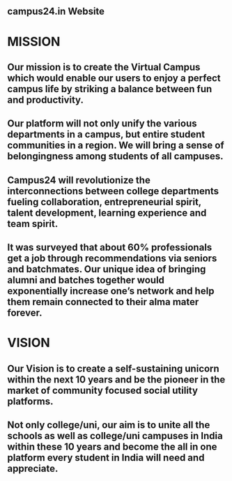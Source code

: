 campus24.in Website
---
# MISSION

## Our mission is to create the Virtual Campus which would enable our users to enjoy a perfect campus life by striking a balance between fun and productivity.
## Our platform will not only unify the various departments in a campus, but entire student communities in a region. We will bring a sense of belongingness among students of all campuses.
## Campus24 will revolutionize the interconnections between college departments fueling collaboration, entrepreneurial spirit, talent development, learning experience and team spirit.
## It was surveyed that about 60% professionals get a job through recommendations via seniors and batchmates. Our unique idea of bringing alumni and batches together would exponentially increase one’s network and help them remain connected to their alma mater forever.

# VISION

## Our Vision is to create a self-sustaining unicorn within the next 10 years and be the pioneer in the market of community focused social utility platforms.
## Not only college/uni, our aim is to unite all the schools as well as college/uni campuses in India within these 10 years and become the all in one platform every student in India will need and appreciate.
